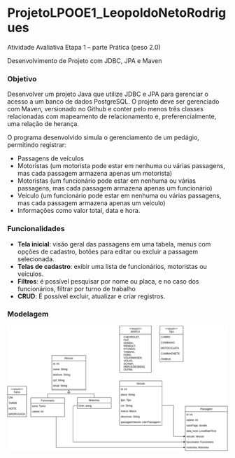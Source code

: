 # ProjetoLPOOE1_LeopoldoNetoRodrigues

Atividade Avaliativa Etapa 1 – parte Prática (peso 2.0)

Desenvolvimento de Projeto com JDBC, JPA e Maven

### Objetivo
Desenvolver um projeto Java que utilize JDBC e JPA para gerenciar o acesso a um banco de dados PostgreSQL. O projeto deve ser gerenciado com Maven, versionado no Github e conter pelo menos três classes relacionadas com mapeamento de relacionamento e, preferencialmente, uma relação de herança.

O programa desenvolvido simula o gerenciamento de um pedágio, permitindo registrar:
- Passagens de veículos
- Motoristas (um motorista pode estar em nenhuma ou várias passagens, mas cada passagem armazena apenas um motorista)
- Motoristas (um funcionário pode estar em nenhuma ou várias passagens, mas cada passagem armazena apenas um funcionário)
- Veículo (um funcionário pode estar em nenhuma ou várias passagens, mas cada passagem armazena apenas um veículo)
- Informações como valor total, data e hora.

### Funcionalidades
- **Tela inicial**: visão geral das passagens em uma tabela, menus com opções de cadastro, botões para editar ou excluir a passagem selecionada.
- **Telas de cadastro**: exibir uma lista de funcionários, motoristas ou veículos.
- **Filtros**: é possível pesquisar por nome ou placa, e no caso dos funcionários, filtrar por turno de trabalho
- **CRUD**: É possível excluir, atualizar e criar registros.

### Modelagem
![Diagrama de classe do projeto](DiagramaClasse.drawio.png)
